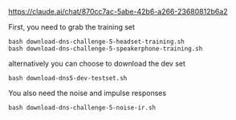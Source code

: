 https://claude.ai/chat/870cc7ac-5abe-42b6-a266-23680812b6a2

First, you need to grab the training set

```
bash download-dns-challenge-5-headset-training.sh
bash download-dns-challenge-5-speakerphone-training.sh
```

alternatively you can choose to download the dev set

```
bash download-dns5-dev-testset.sh
```

You also need the noise and impulse responses

```
bash download-dns-challenge-5-noise-ir.sh
```
